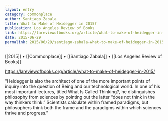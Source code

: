 ```yaml
---
layout: entry
category: commonplace
author: Santiago Zabala
title: What to Make of Heidegger in 2015?
publication: Los Angeles Review of Books
link: https://lareviewofbooks.org/article/what-to-make-of-heidegger-in-2015/
date: 2015-06-29
permalink: 2015/06/29/santiago-zabala-what-to-make-of-heidegger-in-2015
---
```


[[2015]] • [[Commonplace]] • [[Santiago Zabala]] • [[Los Angeles Review of Books]]

https://lareviewofbooks.org/article/what-to-make-of-heidegger-in-2015/

"Heidegger is also the architect of one of the more important points of inquiry into the question of Being and our technological world. In one of his most important lectures, titled What Is Called Thinking?, he distinguishes philosophy from sciences by pointing out the latter “does not think in the way thinkers think.” Scientists calculate within framed paradigms, but philosophers think both the frame and the paradigms within which sciences thrive and progress."
 
 

